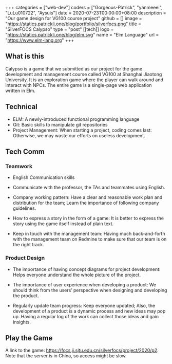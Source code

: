 +++
categories = ["web-dev"]
coders = ["Gorgeous-Patrick", "yanmeeei", "LuLu010722", "Aysuis"]
date = 2020-07-23T00:00:00+08:00
description = "Our game design for VG100 course project"
github = []
image = "https://statics.patrickli.one/blog/portfolio/silverfocs.png"
title = "SilverFOCS Calypso"
type = "post"
[[tech]]
logo = "https://statics.patrickli.one/blog/elm.svg"
name = "Elm Language"
url = "https://www.elm-lang.org"
+++

## What is this
Calypso is a game that we submitted as our project for the game development and management course called VG100 at Shanghai Jiaotong University. It is an exploration game where the player can walk around and interact with NPCs. The entire game is a single-page web application written in Elm. 


## Technical

- ELM: A newly-introduced functional programming language
- Git: Basic skills to manipulate git repositories
- Project Management: When starting a project, coding comes last: Otherwise, we may waste our efforts on useless development.

## Tech Comm
### Teamwork
- English Communication skills

- Communicate with the professor, the TAs and teammates using English.

- Company working pattern: Have a clear and reasonable work plan and distribution for the team; Learn the importance of following company guidelines.

- How to express a story in the form of a game: It is better to express the story using the game itself instead of plain text.

- Keep in touch with the management team: Having much back-and-forth with the management team on Redmine to make sure that our team is on the right track.

### Product Design
- The importance of having concept diagrams for project development: Helps everyone understand the whole picture of the project.

- The importance of user experience when developing a product: We should think from the users’ perspective when designing and developing the product.

- Regularly update team progress: Keep everyone updated; Also, the development of a product is a dynamic process and new ideas may pop up. Having a regular log of the work can collect those ideas and gain insights.



## Play the Game

A link to the game: https://focs.ji.sjtu.edu.cn/silverfocs/project/2020/p2. Note that the server is in China, so access might be slow.
